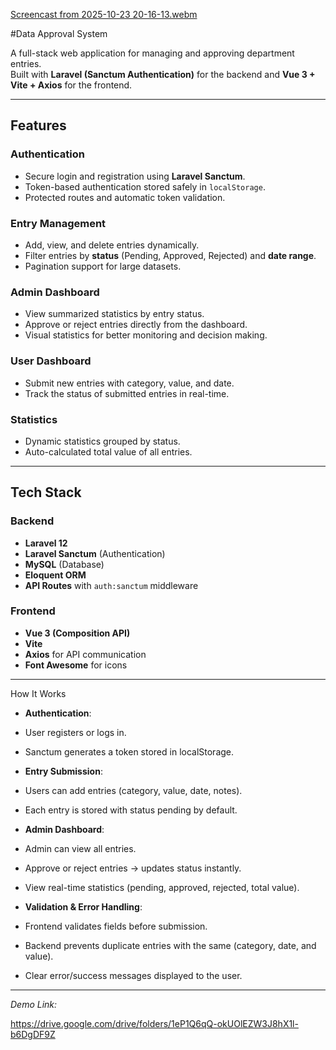 
[Screencast from 2025-10-23 20-16-13.webm](https://github.com/user-attachments/assets/278be92c-73ca-4763-a3db-f01172c90b2f)
 
#Data Approval System

A full-stack web application for managing and approving department entries.  
Built with **Laravel (Sanctum Authentication)** for the backend and **Vue 3 + Vite + Axios** for the frontend.

---

##  Features

### Authentication
- Secure login and registration using **Laravel Sanctum**.
- Token-based authentication stored safely in `localStorage`.
- Protected routes and automatic token validation.

### Entry Management
- Add, view, and delete entries dynamically.
- Filter entries by **status** (Pending, Approved, Rejected) and **date range**.
- Pagination support for large datasets.

### Admin Dashboard
- View summarized statistics by entry status.
- Approve or reject entries directly from the dashboard.
- Visual statistics for better monitoring and decision making.

### User Dashboard
- Submit new entries with category, value, and date.
- Track the status of submitted entries in real-time.

### Statistics
- Dynamic statistics grouped by status.
- Auto-calculated total value of all entries.

---

##  Tech Stack

### Backend
- **Laravel 12**
- **Laravel Sanctum** (Authentication)
- **MySQL** (Database)
- **Eloquent ORM**
- **API Routes** with `auth:sanctum` middleware

### Frontend
- **Vue 3 (Composition API)**
- **Vite**
- **Axios** for API communication
- **Font Awesome** for icons

---

How It Works

- **Authentication**:

- User registers or logs in.

- Sanctum generates a token stored in localStorage.

- **Entry Submission**:

- Users can add entries (category, value, date, notes).

- Each entry is stored with status pending by default.

- **Admin Dashboard**:

- Admin can view all entries.

- Approve or reject entries → updates status instantly.

- View real-time statistics (pending, approved, rejected, total value).

- **Validation & Error Handling**:

- Frontend validates fields before submission.

- Backend prevents duplicate entries with the same (category, date, and value).

- Clear error/success messages displayed to the user.

---
*Demo Link:*

https://drive.google.com/drive/folders/1eP1Q6qQ-okUOlEZW3J8hX1l-b6DgDF9Z
